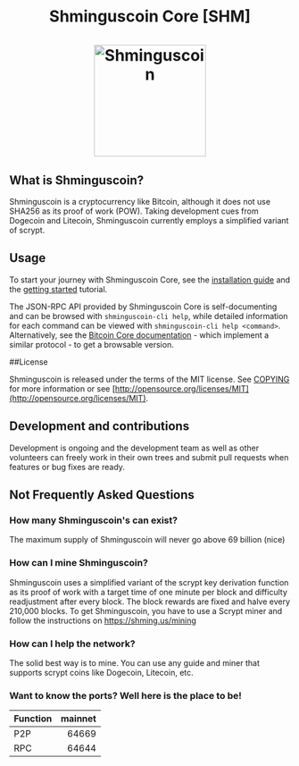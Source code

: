 <h1 align="center">
Shminguscoin Core [SHM]
<br/><br/>
<img src="https://avatars.githubusercontent.com/u/104106315?s=200&v=4" alt="Shminguscoin" width="200"/>
</h1>

## What is Shminguscoin?

Shminguscoin is a cryptocurrency like Bitcoin, although it does not use SHA256 as its proof of work (POW). Taking development cues from Dogecoin and Litecoin, Shminguscoin currently employs a simplified variant of scrypt.

## Usage 

To start your journey with Shminguscoin Core, see the [installation guide](INSTALL.md) and the [getting started](doc/getting-started.md) tutorial.

The JSON-RPC API provided by Shminguscoin Core is self-documenting and can be browsed with `shminguscoin-cli help`, while detailed information for each command can be viewed with `shminguscoin-cli help <command>`. Alternatively, see the [Bitcoin Core documentation](https://developer.bitcoin.org/reference/rpc/) - which implement a similar protocol - to get a browsable version.

##License

Shminguscoin is released under the terms of the MIT license. See  [COPYING](https://github.com/bunkercoin-project/bunkercoin/blob/master/COPYING)  for more information or see  [http://opensource.org/licenses/MIT](http://opensource.org/licenses/MIT).

## Development and contributions

Development is ongoing and the development team as well as other volunteers can freely work in their own trees and submit pull requests when features or bug fixes are ready.

## Not Frequently Asked Questions

### How many Shminguscoin's can exist?

The maximum supply of Shminguscoin will never go above 69 billion (nice)

### How can I mine Shminguscoin?

Shminguscoin uses a simplified variant of the scrypt key derivation function as its proof of work with a target time of one minute per block and difficulty readjustment after every block. The block rewards are fixed and halve every 210,000 blocks. To get Shminguscoin, you have to use a Scrypt miner and
follow the instructions on https://shming.us/mining

### How can I help the network?

The solid best way is to mine. You can use any guide and miner that supports scrypt coins like Dogecoin, Litecoin, etc.

### Want to know the ports? Well here is the place to be!

| Function | mainnet |
| :------- | ------: | 
| P2P      |   64669 |
| RPC      |   64644 |
